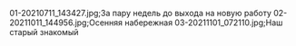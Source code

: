 01-20210711_143427.jpg;За пару недель до выхода на новую работу
02-20211011_144956.jpg;Осенняя набережная
03-20211101_072110.jpg;Наш старый знакомый